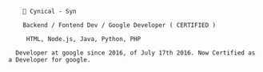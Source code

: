         🎩 Cynical - Syn
      
        Backend / Fontend Dev / Google Developer ( CERTIFIED )
        
         HTML, Node.js, Java, Python, PHP
         
      Developer at google since 2016, of July 17th 2016. Now Certified as a Developer for google.

